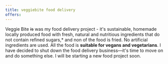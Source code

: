 ```yaml
---
title: veggiebite food delivery
offers:
---
```


Veggie Bite <s>is</s> was my food delivery project - it's sustainable, homemade locally produced food with fresh, natural and nutritious ingredients that do not contain refined sugars,* and non of the food is fried. No artificial ingredients are used. All the food is **suitable for vegans and vegetarians**. I have decided to shut down the food delivery business—it's time to move on and do something else. I will be starting a new food project soon.